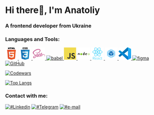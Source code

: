 <!-- ![](https://komarev.com/ghpvc/?username=your-github-AnatoliyIliev) -->

<h1 align="left">Hi there👋, I'm Anatoliy</h1>
<h3 align="left">A frontend developer from Ukraine</h3>

<h3 align="left">Languages and Tools:</h3>
<p align="left"> 
<a href="https://www.w3.org/html/" target="_blank"> <img src="https://raw.githubusercontent.com/devicons/devicon/master/icons/html5/html5-original-wordmark.svg" alt="html5" width="40" height="40"/> </a>
 <a href="https://www.w3schools.com/css/" target="_blank"> <img src="https://raw.githubusercontent.com/devicons/devicon/master/icons/css3/css3-original-wordmark.svg" alt="css3" width="40" height="40"/> </a> 
 <a href="https://sass-lang.com" target="_blank"> <img src="https://raw.githubusercontent.com/devicons/devicon/master/icons/sass/sass-original.svg" alt="sass" width="40" height="40"/> </a>
 <a href="https://babeljs.io/" target="_blank"> <img src="https://www.vectorlogo.zone/logos/babeljs/babeljs-icon.svg" alt="babel" width="40" height="40"/> </a>
<a href="https://developer.mozilla.org/en-US/docs/Web/JavaScript" target="_blank"> <img src="https://raw.githubusercontent.com/devicons/devicon/master/icons/javascript/javascript-original.svg" alt="javascript" width="40" height="40"/> </a>
<a href="https://nodejs.org" target="_blank"> <img src="https://raw.githubusercontent.com/devicons/devicon/master/icons/nodejs/nodejs-original-wordmark.svg" alt="nodejs" width="40" height="40"/> </a>
<a href="https://reactjs.org/" target="_blank"> <img src="https://raw.githubusercontent.com/devicons/devicon/master/icons/react/react-original-wordmark.svg" alt="react" width="40" height="40"/> </a>
<a href="https://webpack.js.org/" target="_blank"> <img src="https://raw.githubusercontent.com/github/explore/80688e429a7d4ef2fca1e82350fe8e3517d3494d/topics/webpack/webpack.png" alt="Webpack" width="40" height="40"/> </a>
<a href="https://code.visualstudio.com/" target="_blank"> <img src="https://raw.githubusercontent.com/github/explore/80688e429a7d4ef2fca1e82350fe8e3517d3494d/topics/visual-studio-code/visual-studio-code.png" alt="Visual Studio Code" width="40" height="40"/> </a>
<a href="https://www.figma.com/" target="_blank"> <img src="https://www.vectorlogo.zone/logos/figma/figma-icon.svg" alt="figma" width="40" height="40"/></a>
<a href="https://github.com/" target="_blank"> <img src="https://img.shields.io/badge/github-%23121011.svg?style=for-the-badge&logo=github&logoColor=white" alt="GitHub" width="90" height="30"/> </a>
 
 <a href="https://www.codewars.com/users/AnatoliyIliev"><img src="https://www.codewars.com/users/AnatoliyIliev/badges/large" alt="Codewars" width="100"/></a>
 

<!-- ![Top Langs](https://github-readme-stats.vercel.app/api/top-langs/?username=AnatoliyIliev&theme=tokyonight&layout=compact) -->

 [![Top Langs](https://github-readme-stats.vercel.app/api/top-langs/?username=AnatoliyIliev&layout=compact)](https://github.com/anuraghazra/github-readme-stats)



<h3 align="left">Contact with me:</h3>

[![#Linkedin](https://img.shields.io/badge/linkedin-cornflowerblue?style=flat&logo=linkedin)](https://www.linkedin.com/in/anatoliy-iliev)
[![#Telegram](https://img.shields.io/badge/Telegram-cornflowerblue?style=flat&logo=telegram)](https://t.me/Anatoliy_Iliev)
[![#e-mail](https://img.shields.io/badge/Iliev_Anatoliy-cornflowerblue?style=plastic&logo=gmail&link=mailto:anatoliyiliiev@gmail.com)](mailto:anatoliyiliiev@gmail.com)
